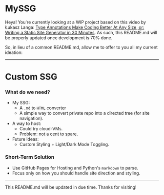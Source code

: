 # MySSG

Heya! You're currently looking at a WIP project based on this video by 
Łukasz Langa: [Type Annotations Make Coding Better At Any Size, or: Writing a Static Site Generator in 30 Minutes](https://www.youtube.com/watch?v=jNKFcB8hUu4&t=518s). As such, this README.md will be properly updated once development is 70% done.

So, in lieu of a common README.md, allow me to offer to you all my current ideation:

---

# Custom SSG

### What do we need?
- My SSG:
    - A `.md` to `HTML` converter
    - A simple way to convert private repo into a directed tree (for site navigation).
- A way to host:
    - Could try cloud-VMs.
    - Problem: not a cent to spare.
- Future Ideas:
    - Custom Styling + Light/Dark Mode Toggling.

### Short-Term Solution
- Use GitHub Pages for Hosting and Python's `markdown` to parse.
- Focus only on how you should handle site direction and styling.

---

This README.md will be updated in due time. Thanks for visiting!
